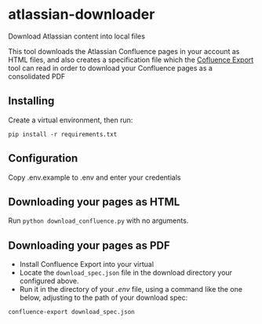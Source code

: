 # atlassian-downloader
Download Atlassian content into local files

This tool downloads the Atlassian Confluence pages in your account as HTML files, and also creates a specification file
which the [Cofluence Export](https://github.com/cledouarec/confluence-export) tool can read in order to download
your Confluence pages as a consolidated PDF

## Installing

Create a virtual environment, then run:

```shell
pip install -r requirements.txt
```

## Configuration

Copy .env.example to .env and enter your credentials

## Downloading your pages as HTML

Run `python download_confluence.py` with no arguments.

## Downloading your pages as PDF

* Install Confluence Export into your virtual 
* Locate the `download_spec.json` file in the download directory your configured above.
* Run it in the directory of your _.env_ file, using a command like the one below, adjusting to the path of your download spec:

```shell
confluence-export download_spec.json
```
